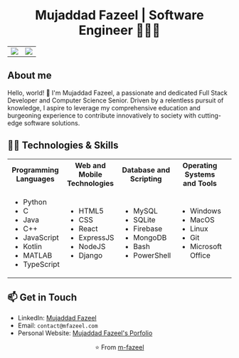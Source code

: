 <div align="center">

# Mujaddad Fazeel | Software Engineer 👨🏻‍💻

</div>

<div align="center">

<table>
  <tr>
    <td><img src="https://github-readme-streak-stats.herokuapp.com/?user=m-fazeel&theme=dark" /></td>
    <td><img src="https://github-readme-stats.vercel.app/api?username=m-fazeel&show_icons=true&include_all_commits=true&theme=dark#gh-dark-mode-only" /></td>
  </tr>
</table>

</div>

## About me

Hello, world! 👋 I'm Mujaddad Fazeel, a passionate and dedicated Full Stack Developer and Computer Science Senior. Driven by a relentless pursuit of knowledge, I aspire to leverage my comprehensive education and burgeoning experience to contribute innovatively to society with cutting-edge software solutions.


## 👨‍💻 Technologies & Skills

<table>
<tr>
<th>Programming Languages</th>
<th>Web and Mobile Technologies</th>
<th>Database and Scripting</th>
<th>Operating Systems and Tools</th>
<th>Machine Learning and Others</th>
</tr>
<tr>
<td>
<ul>
<li>Python</li>
<li>C</li>
<li>Java</li>
<li>C++</li>
<li>JavaScript</li>
<li>Kotlin</li>
<li>MATLAB</li>
<li>TypeScript</li>
</ul>
</td>
<td>
<ul>
<li>HTML5</li>
<li>CSS</li>
<li>React</li>
<li>ExpressJS</li>
<li>NodeJS</li>
<li>Django</li>
</ul>
</td>
<td>
<ul>
<li>MySQL</li>
<li>SQLite</li>
<li>Firebase</li>
<li>MongoDB</li>
<li>Bash</li>
<li>PowerShell</li>
</ul>
</td>
<td>
<ul>
<li>Windows</li>
<li>MacOS</li>
<li>Linux</li>
<li>Git</li>
<li>Microsoft Office</li>
</ul>
</td>
<td>
<ul>
<li>PyTorch</li>
<li>TensorFlow</li>
<li>Scikit-learn</li>
<li>Keras</li>
<li>Pandas</li>
<li>NumPy</li>
<li>SciPy</li>
</ul>
</td>
</tr>
</table>

## 📫 Get in Touch

- LinkedIn: [Mujaddad Fazeel](https://www.linkedin.com/in/your-linkedin)
- Email: `contact@mfazeel.com`
- Personal Website: [Mujaddad Fazeel's Porfolio](http://www.mfazeel.com)

<div align="center">

⭐️ From [m-fazeel](https://github.com/m-fazeel)

</div>
